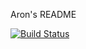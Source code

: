 Aron's README

[![Build Status](https://travis-ci.org/agaravag/travis12.svg?branch=master)](https://travis-ci.org/agaravag/travis12)
